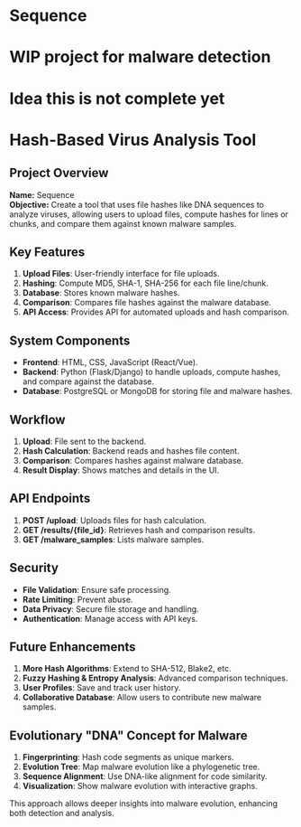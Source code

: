 # Sequence
# WIP project for malware detection
# Idea this is not complete yet

# Hash-Based Virus Analysis Tool

## Project Overview

**Name:** Sequence  
**Objective:** Create a tool that uses file hashes like DNA sequences to analyze viruses, allowing users to upload files, compute hashes for lines or chunks, and compare them against known malware samples.

## Key Features

1. **Upload Files**: User-friendly interface for file uploads.
2. **Hashing**: Compute MD5, SHA-1, SHA-256 for each file line/chunk.
3. **Database**: Stores known malware hashes.
4. **Comparison**: Compares file hashes against the malware database.
5. **API Access**: Provides API for automated uploads and hash comparison.

## System Components

- **Frontend**: HTML, CSS, JavaScript (React/Vue).
- **Backend**: Python (Flask/Django) to handle uploads, compute hashes, and compare against the database.
- **Database**: PostgreSQL or MongoDB for storing file and malware hashes.

## Workflow

1. **Upload**: File sent to the backend.
2. **Hash Calculation**: Backend reads and hashes file content.
3. **Comparison**: Compares hashes against malware database.
4. **Result Display**: Shows matches and details in the UI.

## API Endpoints

1. **POST /upload**: Uploads files for hash calculation.
2. **GET /results/{file_id}**: Retrieves hash and comparison results.
3. **GET /malware_samples**: Lists malware samples.

## Security

- **File Validation**: Ensure safe processing.
- **Rate Limiting**: Prevent abuse.
- **Data Privacy**: Secure file storage and handling.
- **Authentication**: Manage access with API keys.

## Future Enhancements

1. **More Hash Algorithms**: Extend to SHA-512, Blake2, etc.
2. **Fuzzy Hashing & Entropy Analysis**: Advanced comparison techniques.
3. **User Profiles**: Save and track user history.
4. **Collaborative Database**: Allow users to contribute new malware samples.

## Evolutionary "DNA" Concept for Malware

1. **Fingerprinting**: Hash code segments as unique markers.
2. **Evolution Tree**: Map malware evolution like a phylogenetic tree.
3. **Sequence Alignment**: Use DNA-like alignment for code similarity.
4. **Visualization**: Show malware evolution with interactive graphs.

This approach allows deeper insights into malware evolution, enhancing both detection and analysis.
